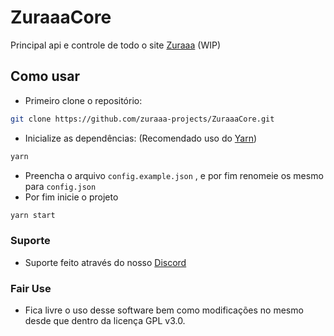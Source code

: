 # ZuraaaCore

Principal api e controle de todo o site [Zuraaa](https://github.com/zuraaa-projects/Zuraaa.com) (WIP)

## Como usar

- Primeiro clone o repositório:

```sh
git clone https://github.com/zuraaa-projects/ZuraaaCore.git
```

- Inicialize as dependências: (Recomendado uso do [Yarn](https://classic.yarnpkg.com/pt-BR/))

```sh
yarn
```

- Preencha o arquivo `config.example.json` , e por fim renomeie os mesmo para `config.json`
- Por fim inicie o projeto

```sh
yarn start
```

### Suporte

- Suporte feito através do nosso [Discord](https://discord.gg/EShHzNtVAb)

### Fair Use

- Fica livre o uso desse software bem como modificações no mesmo desde que dentro da licença GPL v3.0.

